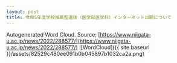 ```yaml
---
layout: post
title: 令和5年度学校推薦型選抜（医学部医学科）インターネット出願について
---
```

Autogenerated Word Cloud.
Source\: [https://www.niigata-u.ac.jp/news/2022/288577/](https://www.niigata-u.ac.jp/news/2022/288577/)
![WordCloud]({{ site.baseurl }}/assets/82529c480ee091b0b045897b1032ca2a.png)